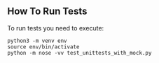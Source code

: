 How To Run Tests
----------------

To run tests you need to execute:

    python3 -m venv env
    source env/bin/activate
    python -m nose -vv test_unittests_with_mock.py 

